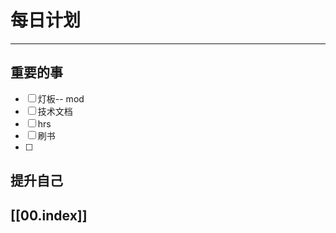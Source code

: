 
# 每日计划
---
## 重要的事

- [ ]  灯板-- mod
- [ ]  技术文档
- [ ]  hrs
- [ ]  刷书
- [ ] 




## 提升自己

  



## [[00.index]]











